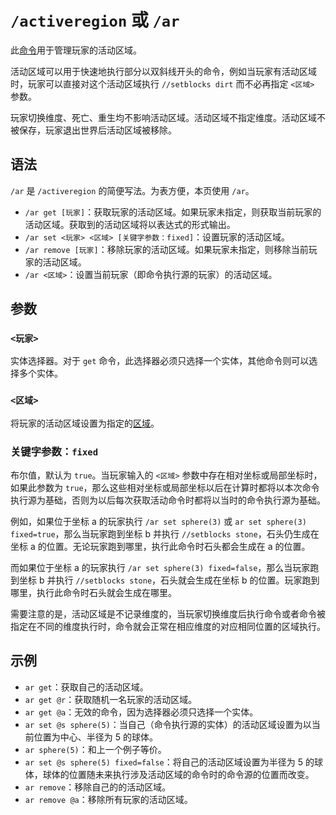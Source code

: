# `/activeregion` 或 `/ar`

此[命令](../zh.md)用于管理玩家的活动区域。

活动区域可以用于快速地执行部分以双斜线开头的命令，例如当玩家有活动区域时，玩家可以直接对这个活动区域执行 `//setblocks dirt` 而不必再指定 `<区域>` 参数。

玩家切换维度、死亡、重生均不影响活动区域。活动区域不指定维度。活动区域不被保存，玩家退出世界后活动区域被移除。

## 语法

`/ar` 是 `/activeregion` 的简便写法。为表方便，本页使用 `/ar`。

- `/ar get [玩家]`：获取玩家的活动区域。如果玩家未指定，则获取当前玩家的活动区域。获取到的活动区域将以表达式的形式输出。
- `/ar set <玩家> <区域> [关键字参数：fixed]`：设置玩家的活动区域。
- `/ar remove [玩家]`：移除玩家的活动区域。如果玩家未指定，则移除当前玩家的活动区域。
- `/ar <区域>`：设置当前玩家（即命令执行源的玩家）的活动区域。

## 参数

### `<玩家>`

实体选择器。对于 `get` 命令，此选择器必须只选择一个实体，其他命令则可以选择多个实体。

### `<区域>`

将玩家的活动区域设置为指定的[区域](/documents/arguments/region/zh.md)。

### 关键字参数：`fixed`

布尔值，默认为 `true`。当玩家输入的 `<区域>` 参数中存在相对坐标或局部坐标时，如果此参数为 `true`，那么这些相对坐标或局部坐标以后在计算时都将以本次命令执行源为基础，否则为以后每次获取活动命令时都将以当时的命令执行源为基础。

例如，如果位于坐标 a 的玩家执行 `/ar set sphere(3)` 或 `ar set sphere(3) fixed=true`，那么当玩家跑到坐标 b 并执行 `//setblocks stone`，石头仍生成在坐标 a 的位置。无论玩家跑到哪里，执行此命令时石头都会生成在 a 的位置。

而如果位于坐标 a 的玩家执行 `/ar set sphere(3) fixed=false`，那么当玩家跑到坐标 b 并执行 `//setblocks stone`，石头就会生成在坐标 b 的位置。玩家跑到哪里，执行此命令时石头就会生成在哪里。

需要注意的是，活动区域是不记录维度的，当玩家切换维度后执行命令或者命令被指定在不同的维度执行时，命令就会正常在相应维度的对应相同位置的区域执行。

## 示例

- `ar get`：获取自己的活动区域。
- `ar get @r`：获取随机一名玩家的活动区域。
- `ar get @a`：无效的命令，因为选择器必须只选择一个实体。
- `ar set @s sphere(5)`：当自己（命令执行源的实体）的活动区域设置为以当前位置为中心、半径为 5 的球体。
- `ar sphere(5)`：和上一个例子等价。
- `ar set @s sphere(5) fixed=false`：将自己的活动区域设置为半径为 5 的球体，球体的位置随未来执行涉及活动区域的命令时的命令源的位置而改变。
- `ar remove`：移除自己的的活动区域。
- `ar remove @a`：移除所有玩家的活动区域。